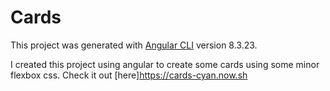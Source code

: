 # Cards

This project was generated with [Angular CLI](https://github.com/angular/angular-cli) version 8.3.23.

I created this project using angular to create some cards using some minor flexbox css.  Check it out [here]https://cards-cyan.now.sh
